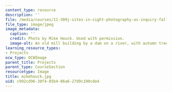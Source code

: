```yaml
---
content_type: resource
description: ''
file: /media/courses/11-309j-sites-in-sight-photography-as-inquiry-fall-2003/c992cd9638f485b486a627d9c190cde4_mikehouck.jpg
file_type: image/jpeg
image_metadata:
  caption: ''
  credit: Photo by Mike Houck. Used with permission.
  image-alt: An old mill building by a dam on a river, with autumn trees on the banks
learning_resource_types:
- Projects
ocw_type: OCWImage
parent_title: Projects
parent_type: CourseSection
resourcetype: Image
title: mikehouck.jpg
uid: c992cd96-38f4-85b4-86a6-27d9c190cde4
---
```


